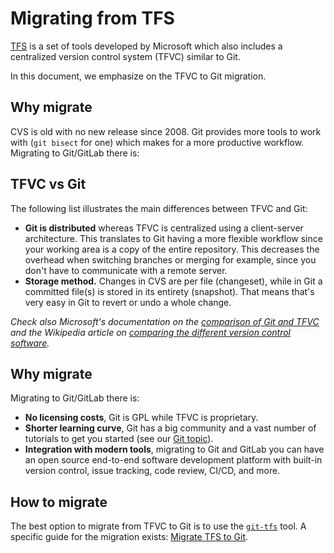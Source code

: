 # Migrating from TFS

[TFS](https://www.visualstudio.com/tfs/) is a set of tools developed by Microsoft
which also includes a centralized version control system (TFVC) similar to Git.

In this document, we emphasize on the TFVC to Git migration.

## Why migrate

CVS is old with no new release since 2008. Git provides more tools to work
with (`git bisect` for one) which makes for a more productive workflow.
Migrating to Git/GitLab there is:

## TFVC vs Git

The following list illustrates the main differences between TFVC and Git:

- **Git is distributed** whereas TFVC is centralized using a client-server
  architecture. This translates to Git having a more flexible workflow since
  your working area is a copy of the entire repository. This decreases the
  overhead when switching branches or merging for example, since you don't have
  to communicate with a remote server.
- **Storage method.** Changes in CVS are per file (changeset), while in Git
  a committed file(s) is stored in its entirety (snapshot). That means that's
  very easy in Git to revert or undo a whole change.

_Check also Microsoft's documentation on the
[comparison of Git and TFVC](https://www.visualstudio.com/en-us/docs/tfvc/comparison-git-tfvc)
and the Wikipedia article on
[comparing the different version control software](https://en.wikipedia.org/wiki/Comparison_of_version_control_software)._

## Why migrate

Migrating to Git/GitLab there is:

- **No licensing costs**, Git is GPL while TFVC is proprietary.
- **Shorter learning curve**, Git has a big community and a vast number of
  tutorials to get you started (see our [Git topic](../../../topics/git/index.md)).
- **Integration with modern tools**, migrating to Git and GitLab you can have
  an open source end-to-end software development platform with built-in version
  control, issue tracking, code review, CI/CD, and more.

## How to migrate

The best option to migrate from TFVC to Git is to use the
[`git-tfs`](https://github.com/git-tfs/git-tfs) tool. A specific guide for the
migration exists:
[Migrate TFS to Git](https://github.com/git-tfs/git-tfs/blob/master/doc/usecases/migrate_tfs_to_git.md).
